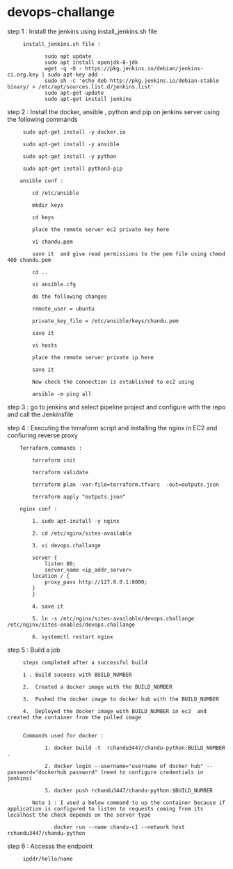 # devops-challange

step 1 : Install the jenkins using install_jenkins.sh file
         
         install_jenkins.sh file : 
          
                sudo apt update
                sudo apt install openjdk-8-jdk
                wget -q -O - https://pkg.jenkins.io/debian/jenkins-ci.org.key | sudo apt-key add -
                sudo sh -c 'echo deb http://pkg.jenkins.io/debian-stable binary/ > /etc/apt/sources.list.d/jenkins.list'
                sudo apt-get update
                sudo apt-get install jenkins

step 2 : Install the docker, ansible , python and pip on jenkins server using the following commands
         
         sudo apt-get install -y docker.io

         sudo apt-get install -y ansible

         sudo apt-get install -y python

         sudo apt-get install python3-pip

        ansible conf :

            cd /etc/ansible

            mkdir keys

            cd keys

            place the remote server ec2 private key here 

            vi chandu.pem

            save it  and give read permissions to the pem file using chmod 400 chandu.pem

            cd ..

            vi ansible.cfg

            do the following changes 

            remote_user = ubuntu

            private_key_file = /etc/ansible/keys/chandu.pem

            save it 

            vi hosts 

            place the remote server private ip here 

            save it 

            Now check the connection is established to ec2 using 

            ansible -m ping all 




step 3 : go to jenkins and select pipeline project and configure with the repo and call the Jenkinsfile

    
step 4 : Executing the terraform script and Installing the nginx in EC2 and confiuring reverse proxy

        Terraform commands : 

            terraform init

            terraform validate 

            terraform plan -var-file=terraform.tfvars  -out=outputs.json

            terraform apply "outputs.json"
        
        nginx conf :

            1. sudo apt-install -y nginx

            2. cd /etc/nginx/sites-available

            3. vi devops.challange

            server {
                listen 80;
                server_name <ip_addr_server>
            location / {
                proxy_pass http://127.0.0.1:8000;
            }
            }
            
            4. save it 

            5. ln -s /etc/nginx/sites-available/devops.challange /etc/nginx/sites-enables/devops.challange

            6. systemctl restart nginx

step 5 : Build a job 

         steps completed after a successful build 

         1 . Build suceess with BUILD_NUMBER

         2.  Created a docker image with the BUILD_NUMBER

         3.  Pushed the docker image to docker hub with the BUILD_NUMBER

         4.  Deployed the docker image with BUILD_NUMBER in ec2  and created the container from the pulled image 


         Commands used for docker : 

                1. docker build -t  rchandu3447/chandu-python:BUILD_NUMBER .

                2. docker login --username="username of docker hub" --password="dockerhub password" (need to configure credentials in jenkins)

                3. docker push rchandu3447/chandu-python:$BUILD_NUMBER

            Note 1 : I used a below command to up the container because if application is configured to listen to requests coming from its localhost the check depends on the server type
                   
                   docker run --name chandu-c1 --network host rchandu3447/chandu-python


step 6 : Accesss the endpoint
         
         ipddr/hello/name
    
      


